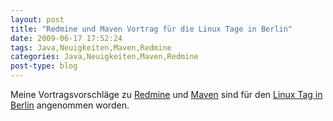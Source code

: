 ```yaml
---
layout: post
title: "Redmine und Maven Vortrag für die Linux Tage in Berlin"
date: 2009-06-17 17:52:24
tags: Java,Neuigkeiten,Maven,Redmine
categories: Java,Neuigkeiten,Maven,Redmine
post-type: blog
---
```

Meine Vortragsvorschläge zu <a href="http://www.linuxtag.org/2009/de/program/freies-vortragsprogramm/mittwoch/vortragsdetails.html?talkid=128">Redmine</a> und <a href="http://www.linuxtag.org/2009/de/program/freies-vortragsprogramm/mittwoch/vortragsdetails.html?talkid=161">Maven</a> sind für den <a href="http://www.linuxtag.org/2009/">Linux Tag in Berlin</a> angenommen worden.

